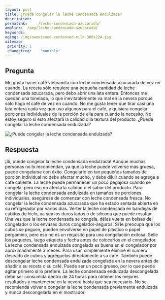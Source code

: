 ```yaml
---
layout: post
title: ¿Puede congelar la leche condensada endulzada?  
description: 
permalink:     /leche-condensada-azucarada/
amplink:  /amp/leche-condensada-azucarada/
keywords: 
ogimg: /img/sweetened-condensed-milk-300x224.jpg
sitemap:
 priority: 1
 changefreq:    'monthly'
---
```




## Pregunta

Me gusta hacer café vietnamita con leche condensada azucarada de vez en cuando. La receta sólo requiere una pequeña cantidad de leche condensada azucarada, pero debo abrir una lata entera. Entonces me quedan una tonelada, lo que inevitablemente va mal en la nevera porque sólo hago el café de vez en cuando. No me gusta tener que tirar casi una lata entera cada vez que uso algunos para el café, y quisiera congelar porciones individuales de la porción de ella para cuando la necesito. No estoy seguro si esto afectará la calidad o la textura del producto. ¿Puede congelar la leche condensada endulzada?


![¿Puede congelar la leche condensada endulzada?](https://sepuedecongelar.com/img/sweetened-condensed-milk-300x224.jpg "¿Puede congelar la leche condensada endulzada?" )


## Respuesta

¡Sí, puede congelar la leche condensada endulzada! Aunque muchas personas no lo recomiendan, ya que la leche puede volverse más gruesa, puede congelarse con éxito. Congelarlo en tan pequeños tamaños de porción individual no debe afectar mucho, y debe diluir cuando se agrega a café caliente. La leche puede permanecer un poco pegajosa cuando se congela, pero eso no afecta la calidad o el sabor del producto.
Para congelar la leche condensada endulzada en tamaños de porciones individuales, asegúrese de comenzar con leche condensada fresca. No congelar la leche condensada azucarada que ha estado sentada abierta en su refrigerador por varios días. Verter la leche condensada en bandejas de cubitos de hielo, ya sea los duros lados o de silicona que puede resultar. Una vez que la leche condensada se congela, déles vuelta en bolsas del congelador o los envases duros congelador-seguros. Si le preocupa que los cubos se peguen, pueden envolverse en papel de plástico o papel pergamino, pero eso no es un requisito para una congelación exitosa.
Selle los paquetes, luego etiqueta y fecha antes de colocarlos en el congelador. La leche condensada endulzada congelada es buena en el congelador por aproximadamente 3 meses.
Para usar, simplemente elimine el número deseado de cubos y agréguelos directamente a su café. También puede descongelar leche condensada endulzada congelada en la nevera antes de añadir a su receta o su café. Puede ser un poco grueso, por lo que puede agitar primero si lo prefiere.
La leche condensada endulzada descongelada debe ser consumida dentro de 24 horas para obtener los mejores resultados y mantenerse en la nevera hasta que sea necesario. No se recomienda volver a congelar la leche condensada previamente endulzada y nunca descongelarla en el mostrador.
